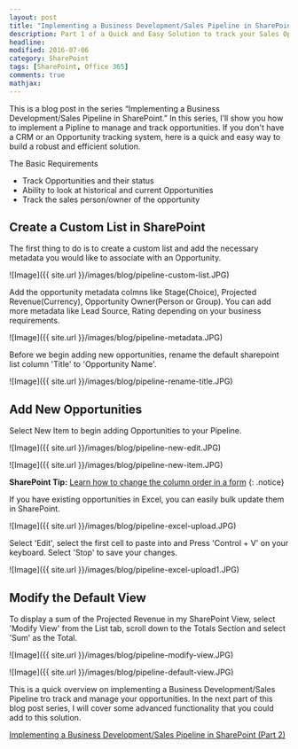 ```yaml
---
layout: post
title: "Implementing a Business Development/Sales Pipeline in SharePoint (Part 1)"
description: Part 1 of a Quick and Easy Solution to track your Sales Opportunities in SharePoint.
headline: 
modified: 2016-07-06
category: SharePoint
tags: [SharePoint, Office 365]
comments: true
mathjax: 
---
```


This is a blog post in the series “Implementing a Business Development/Sales Pipeline in SharePoint.”  In this series, I’ll show you how to implement a Pipline to manage and track opportunities.
If you don't have a CRM or an Opportunity tracking system, here is a quick and easy way to build a robust and efficient solution.

The Basic Requirements

- Track Opportunities and their status
- Ability to look at historical and current Opportunities
- Track the sales person/owner of the opportunity

## Create a Custom List in SharePoint

The first thing to do is to create a custom list and add the necessary metadata you would like to associate with an Opportunity.

![Image]({{ site.url }}/images/blog/pipeline-custom-list.JPG)

Add the opportunity metadata colmns like Stage(Choice), Projected Revenue(Currency), Opportunity Owner(Person or Group). You can add more metadata like Lead Source, Rating depending on your business requirements.

![Image]({{ site.url }}/images/blog/pipeline-metadata.JPG)

Before we begin adding new opportunities, rename the default sharepoint list column 'Title' to 'Opportunity Name'.

![Image]({{ site.url }}/images/blog/pipeline-rename-title.JPG)

## Add New Opportunities

Select New Item to begin adding Opportunities to your Pipeline.

![Image]({{ site.url }}/images/blog/pipeline-new-edit.JPG)

![Image]({{ site.url }}/images/blog/pipeline-new-item.JPG) 


**SharePoint Tip:** <a target="_blank" href ="/sharepoint/sharepoint-tip-column-order">Learn how to change the column order in a form</a>
{: .notice}


If you have existing opportunities in Excel, you can easily bulk update them in SharePoint.

![Image]({{ site.url }}/images/blog/pipeline-excel-upload.JPG)

Select 'Edit', select the first cell to paste into and Press 'Control + V' on your keyboard. Select 'Stop' to save your changes.

![Image]({{ site.url }}/images/blog/pipeline-excel-upload1.JPG)

## Modify the Default View

To display a sum of the Projected Revenue in my SharePoint View, select 'Modify View' from the List tab, scroll down to the Totals Section and select 'Sum' as the Total.

![Image]({{ site.url }}/images/blog/pipeline-modify-view.JPG)

![Image]({{ site.url }}/images/blog/pipeline-default-view.JPG)

This is a quick overview on implementing a Business Development/Sales Pipeline tro track and manage your opportunities. In the next part of this blog post series, I will cover some advanced functionality that you could add to this solution.

<a href="{{ site.url }}/blog/sharepoint-sales-pipeline-2/">Implementing a Business Development/Sales Pipeline in SharePoint (Part 2)</a>
